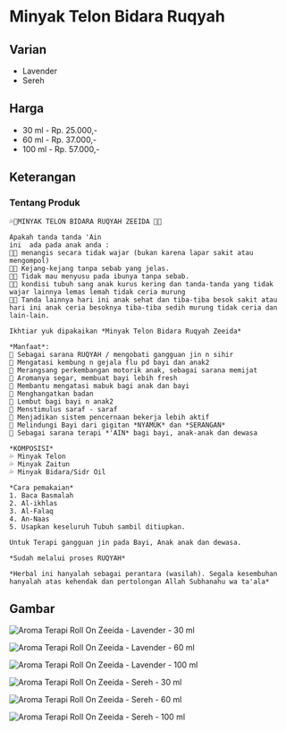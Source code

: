 # Minyak Telon Bidara Ruqyah

## Varian

- Lavender
- Sereh

## Harga

- 30 ml - Rp. 25.000,-
- 60 ml - Rp. 37.000,-
- 100 ml - Rp. 57.000,-

## Keterangan

### Tentang Produk

```
💦🌿MINYAK TELON BIDARA RUQYAH ZEEIDA 🌿💦

Apakah tanda tanda 'Ain
ini  ada pada anak anda :
👶🏻 menangis secara tidak wajar (bukan karena lapar sakit atau mengompol)
👶🏻 Kejang-kejang tanpa sebab yang jelas.
👶🏻 Tidak mau menyusu pada ibunya tanpa sebab.
👶🏻 kondisi tubuh sang anak kurus kering dan tanda-tanda yang tidak wajar lainnya lemas lemah tidak ceria murung
👶🏻 Tanda lainnya hari ini anak sehat dan tiba-tiba besok sakit atau hari ini anak ceria besoknya tiba-tiba sedih murung tidak ceria dan lain-lain.

Ikhtiar yuk dipakaikan *Minyak Telon Bidara Ruqyah Zeeida*

*Manfaat*:
🌻 Sebagai sarana RUQYAH / mengobati gangguan jin n sihir
🌻 Mengatasi kembung n gejala flu pd bayi dan anak2
🌻 Merangsang perkembangan motorik anak, sebagai sarana memijat
🌻 Aromanya segar, membuat bayi lebih fresh
🌻 Membantu mengatasi mabuk bagi anak dan bayi
🌻 Menghangatkan badan
🌻 Lembut bagi bayi n anak2 
🌻 Menstimulus saraf - saraf
🌻 Menjadikan sistem pencernaan bekerja lebih aktif
🌻 Melindungi Bayi dari gigitan *NYAMUK* dan *SERANGAN*
🌻 Sebagai sarana terapi *'AIN* bagi bayi, anak-anak dan dewasa

*KOMPOSISI*
💦 Minyak Telon
💦 Minyak Zaitun
💦 Minyak Bidara/Sidr Oil

*Cara pemakaian*
1. Baca Basmalah
2. Al-ikhlas
3. Al-Falaq
4. An-Naas
5. Usapkan keseluruh Tubuh sambil ditiupkan. 

Untuk Terapi gangguan jin pada Bayi, Anak anak dan dewasa.

*Sudah melalui proses RUQYAH*

*Herbal ini hanyalah sebagai perantara (wasilah). Segala kesembuhan hanyalah atas kehendak dan pertolongan Allah Subhanahu wa ta'ala*
```

## Gambar

![Aroma Terapi Roll On Zeeida - Lavender - 30 ml](img/zeeida-minyak-telon-lavender-30ml.jpeg)

![Aroma Terapi Roll On Zeeida - Lavender - 60 ml](img/zeeida-minyak-telon-lavender-60ml.jpeg)

![Aroma Terapi Roll On Zeeida - Lavender - 100 ml](img/zeeida-minyak-telon-lavender-100ml.jpeg)

![Aroma Terapi Roll On Zeeida - Sereh - 30 ml](img/zeeida-minyak-telon-sereh-30ml.jpeg)

![Aroma Terapi Roll On Zeeida - Sereh - 60 ml](img/zeeida-minyak-telon-sereh-60ml.jpeg)

![Aroma Terapi Roll On Zeeida - Sereh - 100 ml](img/zeeida-minyak-telon-sereh-100ml.jpeg)